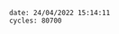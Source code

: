

                date: 24/04/2022 15:14:11
                cycles: 80700

                         